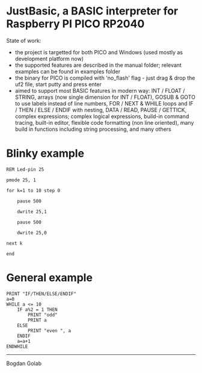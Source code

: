 JustBasic, a BASIC interpreter for Raspberry PI PICO RP2040
=============================================================

State of work:
- the project is targetted for both PICO and Windows (used mostly as development platform now)
- the supported features are described in the manual folder; relevant examples can be found in examples folder
- the binary for PICO is compiled with 'no_flash' flag - just drag & drop the uf2 file, start putty and press enter
- aimed to support most BASIC features in modern way: INT / FLOAT / STRING, arrays (now single dimension for INT / FLOAT), GOSUB & GOTO to use labels instead of line numbers, FOR / NEXT & WHILE loops and IF / THEN / ELSE / ENDIF with nesting, DATA / READ, PAUSE / GETTICK, complex expressions; complex logical expressions, build-in command tracing, built-in editor, flexible code formatting (non line oriented), many build in functions including string processing, and many others

Blinky example
==============
	REM Led-pin 25

	pmode 25, 1

	for k=1 to 10 step 0

		pause 500
	
		dwrite 25,1
	
		pause 500
	
		dwrite 25,0
	
	next k

	end

General example
===============
	PRINT "IF/THEN/ELSE/ENDIF"
	a=0
	WHILE a <= 10
		IF a%2 = 1 THEN 
			PRINT "odd" 
			PRINT a 
		ELSE 
			PRINT "even ", a 
		ENDIF
		a=a+1
	ENDWHILE
---
Bogdan Golab
